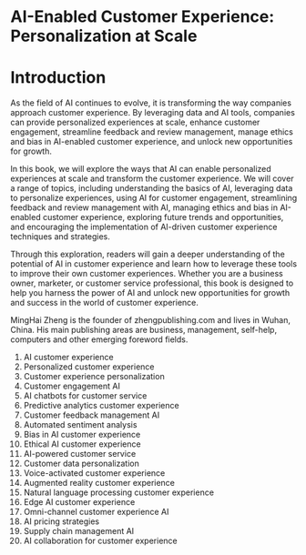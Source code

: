 # AI-Enabled Customer Experience: Personalization at Scale

# Introduction

As the field of AI continues to evolve, it is transforming the way companies approach customer experience. By leveraging data and AI tools, companies can provide personalized experiences at scale, enhance customer engagement, streamline feedback and review management, manage ethics and bias in AI-enabled customer experience, and unlock new opportunities for growth.

In this book, we will explore the ways that AI can enable personalized experiences at scale and transform the customer experience. We will cover a range of topics, including understanding the basics of AI, leveraging data to personalize experiences, using AI for customer engagement, streamlining feedback and review management with AI, managing ethics and bias in AI-enabled customer experience, exploring future trends and opportunities, and encouraging the implementation of AI-driven customer experience techniques and strategies.

Through this exploration, readers will gain a deeper understanding of the potential of AI in customer experience and learn how to leverage these tools to improve their own customer experiences. Whether you are a business owner, marketer, or customer service professional, this book is designed to help you harness the power of AI and unlock new opportunities for growth and success in the world of customer experience.

MingHai Zheng is the founder of zhengpublishing.com and lives in Wuhan, China. His main publishing areas are business, management, self-help, computers and other emerging foreword fields.



1. AI customer experience
2. Personalized customer experience
3. Customer experience personalization
4. Customer engagement AI
5. AI chatbots for customer service
6. Predictive analytics customer experience
7. Customer feedback management AI
8. Automated sentiment analysis
9. Bias in AI customer experience
10. Ethical AI customer experience
11. AI-powered customer service
12. Customer data personalization
13. Voice-activated customer experience
14. Augmented reality customer experience
15. Natural language processing customer experience
16. Edge AI customer experience
17. Omni-channel customer experience AI
18. AI pricing strategies
19. Supply chain management AI
20. AI collaboration for customer experience

